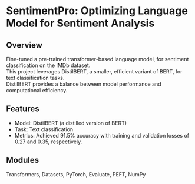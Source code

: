 # SentimentPro: Optimizing Language Model for Sentiment Analysis
## Overview
Fine-tuned a pre-trained transformer-based language model, for sentiment classification on the IMDb dataset.
<br> This project leverages DistilBERT, a smaller, efficient variant of BERT, for text classification tasks. 
<br> DistilBERT provides a balance between model performance and computational efficiency.

## Features
* Model: DistilBERT (a distilled version of BERT)
* Task: Text classification
* Metrics: Achieved 91.5% accuracy with training and validation losses of 0.27 and 0.35, respectively. 

## Modules
Transformers, Datasets, PyTorch, Evaluate, PEFT, NumPy
